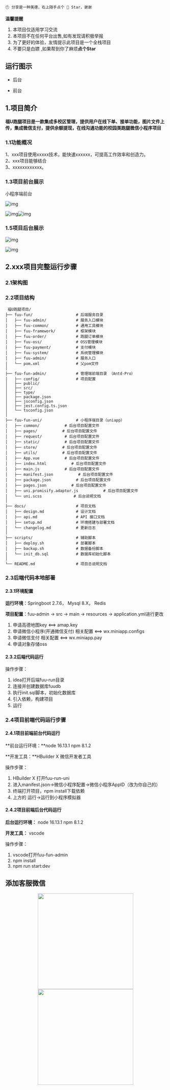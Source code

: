 

```
🕙 分享是一种美德，右上随手点个 🌟 Star，谢谢
```

**温馨提醒**

1. 本项目仅适用学习交流
2. 本项目不在任何平台出售,如有发现请积极举报<br/>
3. 为了更好的体验，友情提示此项目是一个全栈项目<br/>
4. 不要只是白嫖 ,如果帮到你了麻烦**点个Star**<br/>

## 运行图示

- 后台


- 前台



## 1.项目简介

**福U跑腿项目是一款集成多校区管理，提供用户在线下单、接单功能，图片文件上传，集成微信支付，提供余额提现，在线沟通功能的校园类跑腿微信小程序项目**

### 1.1功能概况

1、xxx项目使用xxxxx技术，能快速xxxxxx，可提高工作效率和创造力。<br/>
2、xxx项目能够结合<br/>
3、xxxxxxxxxxxx。

### 1.3项目前台展示

小程序端前台

![img](file:///C:\Users\Tao\AppData\Local\Temp\ksohtml1476\wps1.jpg)

![img](file:///C:\Users\Tao\AppData\Local\Temp\ksohtml1476\wps2.png)![img](file:///C:\Users\Tao\AppData\Local\Temp\ksohtml1476\wps3.png)






### 1.5项目后台展示

 ![img](file:///C:\Users\Tao\AppData\Local\Temp\ksohtml1476\wps4.jpg)

![img](file:///C:\Users\Tao\AppData\Local\Temp\ksohtml1476\wps5.jpg)




## 2.xxx项目完整运行步骤

### 2.1架构图



 


### 2.2项目结构

```
 福U跑腿项目/
├── fuu-fun/                   # 后端服务目录
│   ├── fuu-admin/   		   # 服务入口模块
│   ├── fuu-common/   		   # 通用工具模块
│   ├── fuu-framework/   	   # 框架模块
│   ├── fuu-order/   		   # 跑腿订单模块
│   ├── fuu-oss/   		       # OSS管理模块
│   ├── fuu-payment/   		   # 支付模块
│   ├── fuu-system/   		   # 系统管理模块
│   ├── fuu-admin/   		   # 服务入口
│   └── pom.xml                # 父pom文件
│
├── fuu-fun-admin/             # 管理端前端目录 （Antd-Pro）
│   ├── config/                # 项目配置
│   ├── public/                
│   ├── src/               
│   ├── type/                
│   ├── package.json           
│   ├── jsconfig.json      
│   ├── jest.config.ts.json       
│   └── tsconfig.json              
│
├── fuu-fun-uni/               # 小程序端目录（uniapp）
│   ├── common/           # 后台项目配置文件
│   ├── pages/           # 后台项目配置文件
│   ├── request/          # 后台项目配置文件
│   ├── static/           # 后台项目配置文件
│   ├── store/           # 后台项目配置文件
│   ├── utils/           # 后台项目配置文件
│   ├── App.vue           # 后台项目配置文件
│   ├── index.html           # 后台项目配置文件
│   ├── main.js           # 后台项目配置文件
│   ├── manifest.json           # 后台项目配置文件
│   ├── package.json           # 后台项目配置文件
│   ├── pages.json           # 后台项目配置文件
│   ├── uni.promisify.adaptor.js           # 后台项目配置文件
│   └── uni.scss              # 后台说明文档
│
├── docs/                      # 项目文档
│   ├── design.md              # 设计文档
│   ├── api.md                 # API 接口文档
│   ├── setup.md               # 环境搭建与部署文档
│   └── changelog.md           # 更新日志
│
├── scripts/                   # 辅助脚本
│   ├── deploy.sh              # 部署脚本
│   ├── backup.sh              # 数据备份脚本
│   └── init_db.sql            # 数据库初始化脚本
│
└── README.md                  # 项目总说明文档

```

### 2.3后端代码本地部署

#### 2.3.1环境配置

**运行环境**：Springboot 2.7.6， Mysql 8.X， Redis

**项目配置**：fuu-admin -> src -> main -> resources -> application.yml进行更改

1. 申请高德地图key <==> amap.key
2. 申请微信小程序(开通微信支付) 相关配置 <==> wx.miniapp.configs
3. 申请微信支付 相关配置 <==> wx.miniapp.pay
4. 申请对象存储oss

#### 2.3.2后端代码运行


操作步骤：

1. idea打开后端fuu-run目录
2. 连接并创建数据库fuudb
3. 执行init.sql脚本，初始化数据库
4. 引入依赖，构建项目
5. 运行

### 2.4项目前端代码运行步骤

#### 2.4.1项目前端前台代码运行

**前台运行环境：**node 16.13.1 npm 8.1.2

**开发工具：**HBuilder X  微信开发者工具 

操作步骤：

1. HBuilder X 打开fuu-run-uni
2. 进入manifest.json->微信小程序配置->微信小程序AppID（改为你自己的）
3. 终端打开项目，npm install下载依赖
4. 上方的 运行->运行到小程序模拟器

#### 2.4.2项目前端后台代码运行

**后台运行环境：** node 16.13.1 npm 8.1.2

**开发工具：** vscode

操作步骤：

1. vscode打开fuu-fun-admin
2. npm install
3. npm run start:dev



## 添加客服微信

 <div align=center>
    <td ><img height="300" width="300" src="images/1.jpg"/></td>
    <td ><img height="300" width="300" src="images/1.jpg"/></td>
 </div>
